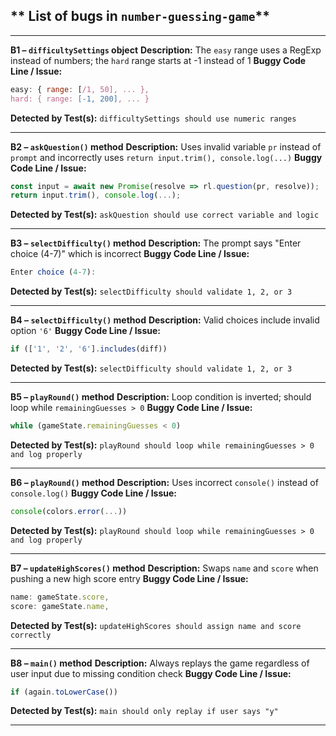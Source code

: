 ##  ** List of bugs in  `number-guessing-game`**
---

**B1 – `difficultySettings` object**
**Description:** The `easy` range uses a RegExp instead of numbers; the `hard` range starts at -1 instead of 1
**Buggy Code Line / Issue:**

```js
easy: { range: [/1, 50], ... },  
hard: { range: [-1, 200], ... }
```

**Detected by Test(s):** `difficultySettings should use numeric ranges`

---

**B2 – `askQuestion()` method**
**Description:** Uses invalid variable `pr` instead of `prompt` and incorrectly uses `return input.trim(), console.log(...)`
**Buggy Code Line / Issue:**

```js
const input = await new Promise(resolve => rl.question(pr, resolve));  
return input.trim(), console.log(...);
```

**Detected by Test(s):** `askQuestion should use correct variable and logic`

---

**B3 – `selectDifficulty()` method**
**Description:** The prompt says "Enter choice (4-7)" which is incorrect
**Buggy Code Line / Issue:**

```js
Enter choice (4-7):
```

**Detected by Test(s):** `selectDifficulty should validate 1, 2, or 3`

---

**B4 – `selectDifficulty()` method**
**Description:** Valid choices include invalid option `'6'`
**Buggy Code Line / Issue:**

```js
if (['1', '2', '6'].includes(diff))
```

**Detected by Test(s):** `selectDifficulty should validate 1, 2, or 3`

---

**B5 – `playRound()` method**
**Description:** Loop condition is inverted; should loop while `remainingGuesses > 0`
**Buggy Code Line / Issue:**

```js
while (gameState.remainingGuesses < 0)
```

**Detected by Test(s):** `playRound should loop while remainingGuesses > 0 and log properly`

---

**B6 – `playRound()` method**
**Description:** Uses incorrect `console()` instead of `console.log()`
**Buggy Code Line / Issue:**

```js
console(colors.error(...))
```

**Detected by Test(s):** `playRound should loop while remainingGuesses > 0 and log properly`

---

**B7 – `updateHighScores()` method**
**Description:** Swaps `name` and `score` when pushing a new high score entry
**Buggy Code Line / Issue:**

```js
name: gameState.score,  
score: gameState.name,
```

**Detected by Test(s):** `updateHighScores should assign name and score correctly`

---

**B8 – `main()` method**
**Description:** Always replays the game regardless of user input due to missing condition check
**Buggy Code Line / Issue:**

```js
if (again.toLowerCase())
```

**Detected by Test(s):** `main should only replay if user says "y"`

---
